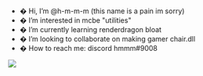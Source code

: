 - � Hi, I’m @h-m-m-m (this name is a pain im sorry)
- � I’m interested in mcbe "utilities"
- � I’m currently learning renderdragon bloat
- � I’m looking to collaborate on making gamer chair.dll
- � How to reach me: discord hmmm#9008

<!---
h-m-m-m/h-m-m-m is a ✨ special ✨ repository because its `README.md` (this file) appears on your GitHub profile.
You can click the Preview link to take a look at your changes.
--->

![](https://komarev.com/ghpvc/?username=h-m-m-m)
